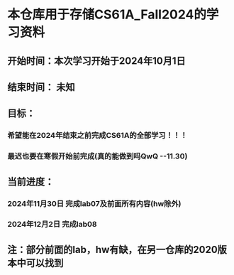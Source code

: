 # 本仓库用于存储CS61A_Fall2024的学习资料

## 开始时间：本次学习开始于2024年10月1日
## 结束时间： 未知

## 目标：
### 希望能在2024年结束之前完成CS61A的全部学习！！！
### 最迟也要在寒假开始前完成(真的能做到吗QwQ --11.30)

## 当前进度：
### **2024年11月30日** 完成lab07及前面所有内容(hw除外)
### **2024年12月2日** 完成lab08

## 注：部分前面的lab，hw有缺，在另一仓库的2020版本中可以找到
